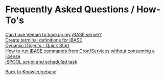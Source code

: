 # Frequently Asked Questions / How-To's

<PageHeader />

[Can I use Veeam to backup my jBASE server?](./backups-using-veeam/README.md)  
[Create terminal definitions for jBASE](./../howto/create-terminal-definitions-for-jbase/README.md)  
[Dynamic Objects - Quick Start](./../dynamic-objects/quick-start-on-dynamic-objects/README.md)  
[How to run jBASE commands from Cron/Services without consuming a license](./../background-processing/cron/README.md)  
[jSPOOL script and scheduled task](./jspool-script&scheduled-task/README.md)  

[Back to Knowledgebase](./../README.md)

<PageFooter />
